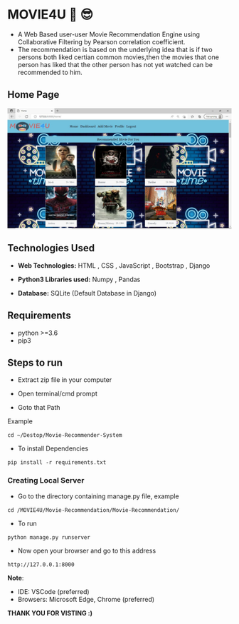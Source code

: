 #  MOVIE4U :partying_face: :sunglasses:

* A Web Based user-user Movie Recommendation Engine using Collaborative Filtering by Pearson correlation coefficient.
* The recommendation is based on the underlying idea that is if two persons both liked certian common movies,then the movies that one person has liked that the other person has not yet watched can be recommended to him.

## Home Page
![Alt text](./Screenshots/movie.JPG?raw=true "Home Page")

## Technologies Used

* **Web Technologies:**
HTML , CSS , JavaScript , Bootstrap , Django

* **Python3 Libraries used:**
Numpy , Pandas 

* **Database:**
SQLite (Default Database in Django)

## Requirements
* python >=3.6
* pip3

## Steps to run

* Extract zip file in your computer

* Open terminal/cmd prompt

* Goto that Path

Example

```
cd ~/Destop/Movie-Recommender-System
```

* To install Dependencies

```
pip install -r requirements.txt
```

### Creating Local Server

* Go to the directory containing manage.py file, example

```
cd /MOVIE4U/Movie-Recommendation/Movie-Recommendation/
```
* To run
```
python manage.py runserver
```
* Now open your browser and go to this address
```
http://127.0.0.1:8000
```
**Note**:
* IDE: VSCode (preferred)
* Browsers: Microsoft Edge, Chrome (preferred)

**THANK YOU FOR VISTING :)**

